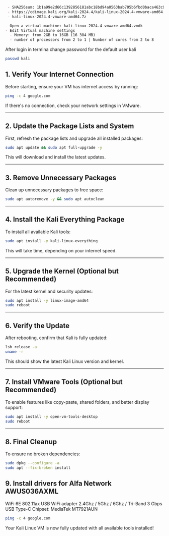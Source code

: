 ```md
 - SHA256sum: 1b1a99e2d66c1392856181abc18bd94a0563bab705b6fbd0baca463c9d3faa66
 - https://cdimage.kali.org/kali-2024.4/kali-linux-2024.4-vmware-amd64.7z
 - kali-linux-2024.4-vmware-amd64.7z
```
```md
- Open a virtual machine: kali-linux-2024.4-vmware-amd64.vmdk
- Edit Virtual machine settings
  - Memory: from 2GB to 16GB (16 384 MB)
  - number of processors from 2 to 1 | Number of cores from 2 to 8

```
After login in termina change password for the default user kali

```bash
passwd kali
```

## 1. Verify Your Internet Connection
Before starting, ensure your VM has internet access by running:

```bash
ping -c 4 google.com
```

If there's no connection, check your network settings in VMware.

---

## 2. Update the Package Lists and System
First, refresh the package lists and upgrade all installed packages:

```bash
sudo apt update && sudo apt full-upgrade -y
```

This will download and install the latest updates.

---

## 3. Remove Unnecessary Packages
Clean up unnecessary packages to free space:

```bash
sudo apt autoremove -y && sudo apt autoclean
```

---

## 4. Install the Kali Everything Package
To install all available Kali tools:

```bash
sudo apt install -y kali-linux-everything
```

This will take time, depending on your internet speed.

---

## 5. Upgrade the Kernel (Optional but Recommended)
For the latest kernel and security updates:

```bash
sudo apt install -y linux-image-amd64
sudo reboot
```

---

## 6. Verify the Update
After rebooting, confirm that Kali is fully updated:

```bash
lsb_release -a
uname -r
```

This should show the latest Kali Linux version and kernel.

---

## 7. Install VMware Tools (Optional but Recommended)
To enable features like copy-paste, shared folders, and better display support:

```bash
sudo apt install -y open-vm-tools-desktop
sudo reboot
```

---

## 8. Final Cleanup
To ensure no broken dependencies:

```bash
sudo dpkg --configure -a
sudo apt --fix-broken install
```
## 9. Install drivers for Alfa Network AWUS036AXML
WiFi 6E 802.11ax USB WiFi adapter
2.4Ghz / 5Ghz / 6Ghz / Tri-Band
3 Gbps
USB Type-C
Chipset: MediaTek MT7921AUN

```bash
ping -c 4 google.com
```

Your Kali Linux VM is now fully updated with all available tools installed!
```
